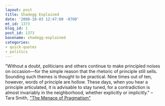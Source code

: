 ```yaml
---
layout: post
title: Shadegg Explained
date: '2008-10-03 12:47:00 -0700'
mt_id: 1373
blog_id: 1
post_id: 1373
basename: shadegg-explained
categories:
- quick-quotes
- politics
---
```

"Without a doubt, politicians and others continue to make principled noises on occasion—for the simple reason that the rhetoric of principle still sells. Sounding such themes is thought to be practical. Nine times out of ten, however, words of principle are hollow. These days, when you hear a principle articulated, it is advisable to stay tuned, for a contradiction is almost invariably in the neighborhood, whether explicitly or implicitly." – Tara Smith, <a href="https://www.theobjectivestandard.com/issues/2008-fall/menace-of-pragmatism.asp">"The Menace of Pragmatism"</a>
